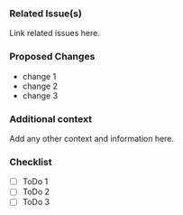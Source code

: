 ### Related Issue(s)
Link related issues here.

### Proposed Changes
- change 1
- change 2
- change 3

### Additional context
Add any other context and information here.

### Checklist
- [ ] ToDo 1
- [ ] ToDo 2
- [ ] ToDo 3
